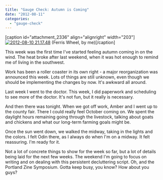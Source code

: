 ```yaml
---
title: "Gauge Check: Autumn is Coming"
date: "2012-08-11"
categories: 
  - "gauge-check"
---
```


\[caption id="attachment\_2336" align="alignright" width="203"\][![](http://jackwren.files.wordpress.com/2012/08/2012-08-10-21-17-48.jpg?w=225 "2012-08-10 21.17.48")](http://jackwren.files.wordpress.com/2012/08/2012-08-10-21-17-48.jpg) (Ferris Wheel, by me)\[/caption\]

This week was the first time I've started feeling autumn coming in on the wind. The heat broke after last weekend, when it was hot enough to remind me of living in the southwest.

Work has been a roller coaster in its own right - a major reorganization was announced this week. Lots of things are still unknown, even though we should be implementing the changes by now. It's awkward all around.

Last week I went to the doctor. This week, I did paperwork and scheduling to see more of the doctor. It's not fun, but it really is necessary.

And then there was tonight. When we got off work, Amber and I went up to the county fair. There I could really feel October coming on. We spent the daylight hours remaining going through the livestock, talking about goats and chickens and what our long-term farming goals might be.

Once the sun went down, we walked the midway, taking in the lights and the colors. I felt Odin there, as I always do when I'm on a midway. It felt reassuring. I'm ready for it.

Not a lot of concrete things to show for the week so far, but a lot of details being laid for the next few weeks. The weekend I'm going to focus on writing and on dealing with this persistent decluttering script. Oh, and the Portland Zine Symposium. Gotta keep busy, you know? How about you guys?
